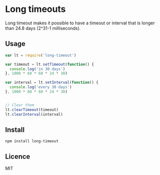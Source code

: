# Long timeouts

Long timeout makes it possible to have a timeout or interval that is longer than 24.8 days (2^31-1 milliseconds).


## Usage

```js
var lt = require('long-timeout')

var timeout = lt.setTimeout(function() {
  console.log('in 30 days')
}, 1000 * 60 * 60 * 24 * 30)

var interval = lt.setInterval(function() {
  console.log('every 30 days')
}, 1000 * 60 * 60 * 24 * 30)


// Clear them
lt.clearTimeout(timeout)
lt.clearInterval(interval)
```

## Install

    npm install long-timeout


## Licence

MIT
